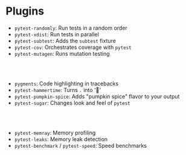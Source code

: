 # Plugins

- `pytest-randomly`: Run tests in a random order
- `pytest-xdist`: Run tests in parallel
- `pytest-subtest`: Adds the `subtest` fixture
- `pytest-cov`: Orchestrates coverage with `pytest`
- `pytest-mutagen`: Runs mutation testing

<br/><br/>

- `pygments`: Code highlighting  in tracebacks
- `pytest-hammertime`: Turns `.` into '🔨'
- `pytest-pumpkin-spice`: Adds "pumpkin spice" flavor to your output
- `pytest-sugar`: Changes look and feel of `pytest`

<br/><br/>
- `pytest-memray`: Memory profiling
- `pytest-leaks`: Memory leak detection
- `pytest-benchmark` / `pytest-speed`: Speed benchmarks
